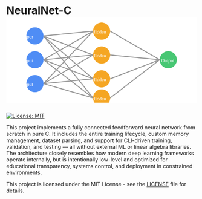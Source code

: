# NeuralNet-C ![Neural Network Architecture](images/neural_image.svg)

[![License: MIT](https://img.shields.io/badge/License-MIT-yellow.svg)](LICENSE)

This project implements a fully connected feedforward neural network from scratch in pure C. It includes the entire training lifecycle, custom memory management,
dataset parsing, and support for CLI-driven training, validation, and testing — all without external ML or linear algebra libraries.
The architecture closely resembles how modern deep learning frameworks operate internally, but is intentionally low-level and optimized for educational transparency,
systems control, and deployment in constrained environments.

This project is licensed under the MIT License - see the [LICENSE](LICENSE) file for details.
